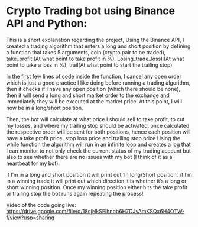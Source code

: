 # Crypto Trading bot using Binance API and Python:
This is a short explanation regarding the project,
Using the Binance API, I created a trading algorithm that enters a long and short position by defining
a function that takes 5 arguments, coin (crypto pair to be traded), take_profit (At what point to take
profit in %), Losing_trade_lossII(At what point to take a loss in %), trail(At what point to start the
trailing stop)


In the first few lines of code inside the function, I cancel any open order which is just a good practice
I like doing before running a trading algorithm, then it checks if I have any open position (which
there should be none), then it will send a long and short market order to the exchange and
immediately they will be executed at the market price. At this point, I will now be in a long/short
position.


Then, the bot will calculate at what price I should sell to take profit, to cut my losses, and where my
trailing stop should be activated, once calculated the respective order will be sent for both positions,
hence each position will have a take profit price, stop loss price and trailing stop price
Using the while function the algorithm will run in an infinite loop and creates a log that I can monitor
to not only check the current status of my trading account but also to see whether there are no
issues with my bot (I think of it as a heartbeat for my bot).


if I’m in a long and short position it will print out ‘In long/Short position’. if I’m in a winning trade it
will print out which direction it is whether it’s a long or short winning position. Once my winning
position either hits the take profit or trailing stop the bot runs again repeating the process!

Video of the code going live: https://drive.google.com/file/d/18cjNkSElhnbb6H7DJvAmKSQx6H4OTW-f/view?usp=sharing
